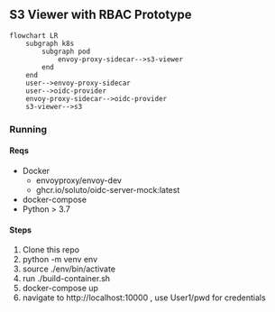 ## S3 Viewer with RBAC Prototype

``` mermaid
flowchart LR
    subgraph k8s
        subgraph pod
            envoy-proxy-sidecar-->s3-viewer
        end
    end
    user-->envoy-proxy-sidecar
    user-->oidc-provider
    envoy-proxy-sidecar-->oidc-provider
    s3-viewer-->s3
```

### Running

#### Reqs
* Docker
    * envoyproxy/envoy-dev
    * ghcr.io/soluto/oidc-server-mock:latest
* docker-compose
* Python > 3.7


#### Steps


1. Clone this repo
1. python -m venv env
1. source ./env/bin/activate
1. run ./build-container.sh
1. docker-compose up
1. navigate to http://localhost:10000 , use User1/pwd for credentials
